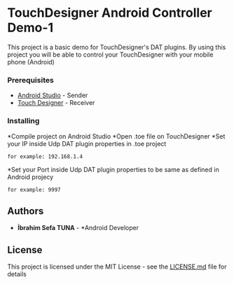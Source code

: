 # TouchDesigner Android Controller Demo-1

This project is a basic demo for TouchDesigner's DAT plugins. By using this project you will be able to control your TouchDesigner with your mobile phone (Android)

### Prerequisites

* [Android Studio](https://developer.android.com/studio) - Sender
* [Touch Designer](https://derivative.ca/) - Receiver


### Installing

*Compile project on Android Studio
*Open .toe file on TouchDesigner
*Set your IP inside Udp DAT plugin properties in .toe project

```
for example: 192.168.1.4
```

*Set your Port inside Udp DAT plugin properties to be same as defined in Android projecy

```
for example: 9997
```

## Authors

* **İbrahim Sefa TUNA** - *Android Developer

## License

This project is licensed under the MIT License - see the [LICENSE.md](LICENSE.md) file for details

